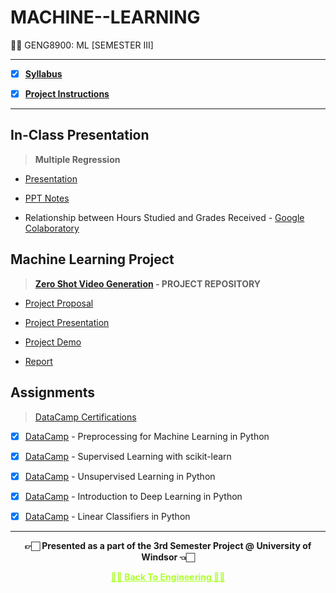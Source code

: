 # MACHINE--LEARNING

 👍🏻 GENG8900: ML [SEMESTER III]

---
 
 - [X] **[Syllabus](https://github.com/Amey-Thakur/MACHINE--LEARNING/blob/main/Final_GENG8900-MachineLearning-CourseSyllabus-Fall-2023.pdf)**
 
 - [X] **[Project Instructions](https://github.com/Amey-Thakur/MACHINE--LEARNING/blob/main/Course%20Project%20Instructions/Course%20Project_Final.pdf)**

---

## In-Class Presentation

 >**Multiple Regression**

  - [Presentation](https://github.com/Amey-Thakur/MACHINE--LEARNING/blob/main/In-Class%20Presentation/Multiple%20Linear%20Regression.pdf)
  
  - [PPT Notes](https://github.com/Amey-Thakur/MACHINE--LEARNING/blob/main/In-Class%20Presentation/PPT%20Notes.pdf)
  
  - Relationship between Hours Studied and Grades Received - [Google Colaboratory](https://github.com/Amey-Thakur/MACHINE--LEARNING/blob/main/In-Class%20Presentation/Relationship%20between%20Hours%20Studied%20and%20Grades%20Received.ipynb)


## Machine Learning Project

>**[Zero Shot Video Generation](https://github.com/Amey-Thakur/ZERO-SHOT-VIDEO-GENERATION) - PROJECT REPOSITORY**

  - [Project Proposal](https://github.com/Amey-Thakur/MACHINE--LEARNING/blob/main/ML%20Project/Zero-Shot%20Video%20Generation%20-%20Project%20Proposal.pdf)
  
  - [Project Presentation](https://github.com/Amey-Thakur/MACHINE--LEARNING/blob/main/ML%20Project/Zero-Shot%20Video%20Generation.pdf)
  
  - [Project Demo]()
  
  - [Report](https://github.com/Amey-Thakur/MACHINE--LEARNING/blob/main/ML%20Project/Zero-Shot%20Video%20Generation%20Project%20Report.pdf)


## Assignments

 >[DataCamp Certifications](https://github.com/Amey-Thakur/MACHINE--LEARNING/blob/main/datacamp/DataCamp%20Certificates%20-%20Amey%20%5B110107589%5D.pdf)

   - [X] [DataCamp](https://github.com/Amey-Thakur/MACHINE--LEARNING/blob/main/datacamp/DataCamp%20-%20Preprocessing%20for%20Machine%20Learning%20in%20Python.pdf) - Preprocessing for Machine Learning in Python
   
   - [X] [DataCamp](https://github.com/Amey-Thakur/MACHINE--LEARNING/blob/main/datacamp/DataCamp%20-%20Supervised%20Learning%20with%20scikit-learn.pdf) - Supervised Learning with scikit-learn
   
   - [X] [DataCamp](https://github.com/Amey-Thakur/MACHINE--LEARNING/blob/main/datacamp/DataCamp%20-%20Unsupervised%20Learning%20in%20Python.pdf) - Unsupervised Learning in Python
   
   - [X] [DataCamp](https://github.com/Amey-Thakur/MACHINE--LEARNING/blob/main/datacamp/DataCamp%20-%20Introduction%20to%20Deep%20Learning%20in%20Python.pdf) - Introduction to Deep Learning in Python
   
   - [X] [DataCamp](https://github.com/Amey-Thakur/MACHINE--LEARNING/blob/main/datacamp/DataCamp%20-%20Linear%20Classifiers%20in%20Python.pdf) - Linear Classifiers in Python

---

<p align="center"> <b> 👉🏻 Presented as a part of the 3rd Semester Project @ University of Windsor 👈🏻 <b> </p>

<p align="center"><a href='https://github.com/Amey-Thakur/MENG-COMPUTER-ENGINEERING', style='color: greenyellow;'> ✌🏻 Back To Engineering ✌🏻</p>
